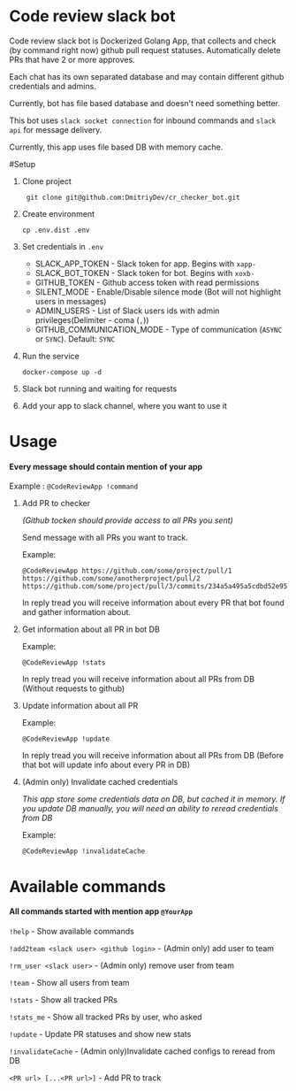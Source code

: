 # Code review slack bot

Code review slack bot is Dockerized Golang App, that collects and check (by command right now) github pull request statuses.
Automatically delete PRs that have 2 or more approves.

Each chat has its own separated database and may contain different github credentials and admins. 

Currently, bot has file based database and doesn't need something better.

This bot uses `slack socket connection` for inbound commands and `slack api` for message delivery.

Currently, this app uses file based DB with memory cache.

#Setup

1. Clone project
   ```shell
    git clone git@github.com:DmitriyDev/cr_checker_bot.git 
    ```

2. Create environment
    ```shell
   cp .env.dist .env
    ```
3. Set credentials in `.env`   
   - SLACK_APP_TOKEN - Slack token for app. Begins with `xapp-`
   - SLACK_BOT_TOKEN - Slack token for bot. Begins with `xoxb-`
   - GITHUB_TOKEN - Github access token with read permissions
   - SILENT_MODE - Enable/Disable silence mode (Bot will not highlight users in messages)
   - ADMIN_USERS - List of Slack users ids with admin privileges(Delimiter - coma (`,`))
   - GITHUB_COMMUNICATION_MODE - Type of communication (`ASYNC` or `SYNC`). Default: `SYNC`

4. Run the service
    ```shell
    docker-compose up -d
    ```
5. Slack bot running and waiting for requests
6. Add your app to slack channel, where you want to use it

# Usage
#### Every message should contain mention of your app 
Example : `@CodeReviewApp !command`

1. Add PR to checker
   
   _(Github tocken should provide access to all PRs you sent)_
   
   Send message with all PRs you want to track.

   Example:
   ```text
   @CodeReviewApp https://github.com/some/project/pull/1
   https://github.com/some/anotherproject/pull/2
   https://github.com/some/project/pull/3/commits/234a5a495a5cdbd52e95323e2b28f0b4e3252bdd
   ```
   
   In reply tread you will receive information about every PR that bot found and gather information about.


2. Get information about all PR in bot DB 

   Example:
   ```text 
   @CodeReviewApp !stats
   ```

   In reply tread you will receive information about all PRs from DB
   (Without requests to github)

3. Update information about all PR

   Example:
   ```text 
   @CodeReviewApp !update
   ```
   In reply tread you will receive information about all PRs from DB
   (Before that bot will update info about every PR in DB)

4. (Admin only) Invalidate cached credentials

   _This app store some credentials data on DB, but cached it in memory. If you update DB manually, you will need an ability to reread credentials from DB_

   Example:
   ```text 
   @CodeReviewApp !invalidateCache
   ```


# Available commands

#### All commands started with mention app `@YourApp`

`!help` - Show available commands

`!add2team <slack user> <github login>` - (Admin only) add user to team

`!rm_user <slack user>` - (Admin only) remove user from team

`!team` - Show all users from team

`!stats` - Show all tracked PRs

`!stats_me` - Show all tracked PRs by user, who asked

`!update` - Update PR statuses and show new stats

`!invalidateCache` - (Admin only)Invalidate cached configs to reread from DB

`<PR url> [...<PR url>]` - Add PR to track